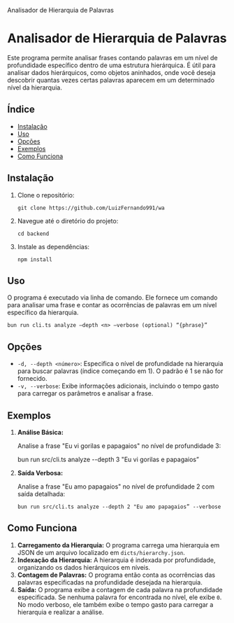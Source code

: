  Analisador de Hierarquia de Palavras

Analisador de Hierarquia de Palavras
====================================

Este programa permite analisar frases contando palavras em um nível de profundidade específico dentro de uma estrutura hierárquica. É útil para analisar dados hierárquicos, como objetos aninhados, onde você deseja descobrir quantas vezes certas palavras aparecem em um determinado nível da hierarquia.

Índice
------

*   [Instalação](#instalacao)
*   [Uso](#uso)
*   [Opções](#opcoes)
*   [Exemplos](#exemplos)
*   [Como Funciona](#como-funciona)

Instalação
----------

1.  Clone o repositório:
    
        git clone https://github.com/LuizFernando991/wa
    
2.  Navegue até o diretório do projeto:
    
        cd backend
    
3.  Instale as dependências:
    
        npm install
    

Uso
---

O programa é executado via linha de comando. Ele fornece um comando para analisar uma frase e contar as ocorrências de palavras em um nível específico da hierarquia.

    bun run cli.ts analyze –depth <n> –verbose (optional) “{phrase}”

Opções
------

*   `-d, --depth <número>`: Especifica o nível de profundidade na hierarquia para buscar palavras (índice começando em 1). O padrão é 1 se não for fornecido.
*   `-v, --verbose`: Exibe informações adicionais, incluindo o tempo gasto para carregar os parâmetros e analisar a frase.

Exemplos
--------

1.  **Análise Básica:**
    
    Analise a frase "Eu vi gorilas e papagaios" no nível de profundidade 3:
    
      bun run src/cli.ts analyze --depth 3 "Eu vi gorilas e papagaios”
    
2.  **Saída Verbosa:**
    
    Analise a frase "Eu amo papagaios" no nível de profundidade 2 com saída detalhada:
    
        bun run src/cli.ts analyze --depth 2 "Eu amo papagaios” --verbose
    

Como Funciona
-------------

1.  **Carregamento da Hierarquia:** O programa carrega uma hierarquia em JSON de um arquivo localizado em `dicts/hierarchy.json`.
2.  **Indexação da Hierarquia:** A hierarquia é indexada por profundidade, organizando os dados hierárquicos em níveis.
3.  **Contagem de Palavras:** O programa então conta as ocorrências das palavras especificadas na profundidade desejada na hierarquia.
4.  **Saída:** O programa exibe a contagem de cada palavra na profundidade especificada. Se nenhuma palavra for encontrada no nível, ele exibe `0`. No modo verboso, ele também exibe o tempo gasto para carregar a hierarquia e realizar a análise.
